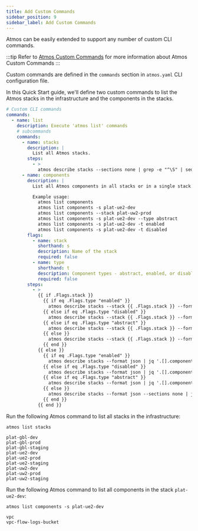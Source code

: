 ```yaml
---
title: Add Custom Commands
sidebar_position: 9
sidebar_label: Add Custom Commands
---
```


Atmos can be easily extended to support any number of custom CLI commands.

:::tip
Refer to [Atmos Custom Commands](/core-concepts/custom-commands) for more information about Atmos Custom Commands
:::

Custom commands are defined in the `commands` section in `atmos.yaml` CLI configuration file.

In this Quick Start guide, we'll define two custom commands to list the Atmos stacks in the infrastructure and the components in the stacks.

```yaml
# Custom CLI commands
commands:
  - name: list
    description: Execute 'atmos list' commands
    # subcommands
    commands:
      - name: stacks
        description: |
          List all Atmos stacks.
        steps:
          - >
            atmos describe stacks --sections none | grep -e "^\S" | sed s/://g
      - name: components
        description: |
          List all Atmos components in all stacks or in a single stack.

          Example usage:
            atmos list components
            atmos list components -s plat-ue2-dev
            atmos list components --stack plat-uw2-prod
            atmos list components -s plat-ue2-dev --type abstract
            atmos list components -s plat-ue2-dev -t enabled
            atmos list components -s plat-ue2-dev -t disabled
        flags:
          - name: stack
            shorthand: s
            description: Name of the stack
            required: false
          - name: type
            shorthand: t
            description: Component types - abstract, enabled, or disabled
            required: false
        steps:
          - >
            {{ if .Flags.stack }}
              {{ if eq .Flags.type "enabled" }}
                atmos describe stacks --stack {{ .Flags.stack }} --format json | jq '.[].components.terraform | to_entries[] | select(.value.vars.enabled == true)' | jq -r .key
              {{ else if eq .Flags.type "disabled" }}
                atmos describe stacks --stack {{ .Flags.stack }} --format json | jq '.[].components.terraform | to_entries[] | select(.value.vars.enabled == false)' | jq -r .key
              {{ else if eq .Flags.type "abstract" }}
                atmos describe stacks --stack {{ .Flags.stack }} --format json | jq '.[].components.terraform | to_entries[] | select(.value.metadata.type == "abstract")' | jq -r .key
              {{ else }}
                atmos describe stacks --stack {{ .Flags.stack }} --format json --sections none | jq ".[].components.terraform" | jq -s add | jq -r "keys[]"
              {{ end }}
            {{ else }}
              {{ if eq .Flags.type "enabled" }}
                atmos describe stacks --format json | jq '.[].components.terraform | to_entries[] | select(.value.vars.enabled == true)' | jq -r '[.key]' | jq -s 'add' | jq 'unique | sort' | jq -r "values[]"
              {{ else if eq .Flags.type "disabled" }}
                atmos describe stacks --format json | jq '.[].components.terraform | to_entries[] | select(.value.vars.enabled == false)' | jq -r '[.key]' | jq -s 'add' | jq 'unique | sort' | jq -r "values[]"
              {{ else if eq .Flags.type "abstract" }}
                atmos describe stacks --format json | jq '.[].components.terraform | to_entries[] | select(.value.metadata.type == "abstract")' | jq -r '[.key]' | jq -s 'add' | jq 'unique | sort' | jq -r "values[]"
              {{ else }}
                atmos describe stacks --format json --sections none | jq ".[].components.terraform" | jq -s add | jq -r "keys[]"
              {{ end }}
            {{ end }}
```

Run the following Atmos command to list all stacks in the infrastructure:

```shell
atmos list stacks
```

```console
plat-gbl-dev
plat-gbl-prod
plat-gbl-staging
plat-ue2-dev
plat-ue2-prod
plat-ue2-staging
plat-uw2-dev
plat-uw2-prod
plat-uw2-staging
```

Run the following Atmos command to list all components in the stack `plat-ue2-dev`:

```shell
atmos list components -s plat-ue2-dev
```

```console
vpc
vpc-flow-logs-bucket
```
